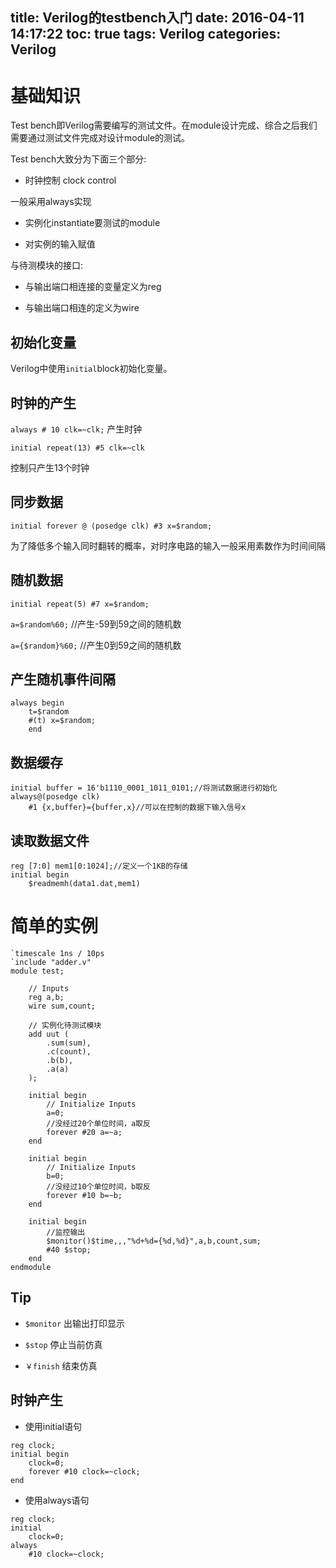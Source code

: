 title: Verilog的testbench入门
date: 2016-04-11 14:17:22
toc: true
tags: Verilog
categories: Verilog
---

# 基础知识 #

Test bench即Verilog需要编写的测试文件。在module设计完成、综合之后我们需要通过测试文件完成对设计module的测试。

Test bench大致分为下面三个部分:

- 时钟控制 clock control

一般采用always实现

- 实例化instantiate要测试的module

- 对实例的输入赋值
<!--more-->
 与待测模块的接口:

- 与输出端口相连接的变量定义为reg

- 与输出端口相连的定义为wire

## 初始化变量 ##

Verilog中使用`initial`block初始化变量。

## 时钟的产生 ##

`always # 10 clk=~clk;` 产生时钟

`initial repeat(13) #5 clk=~clk`

控制只产生13个时钟

## 同步数据 ##

`initial forever @ (posedge clk) #3 x=$random;`

为了降低多个输入同时翻转的概率，对时序电路的输入一般采用素数作为时间间隔

## 随机数据 ##

`initial repeat(5) #7 x=$random;`

`a=$random%60;` //产生-59到59之间的随机数


`a={$random}%60;` //产生0到59之间的随机数

## 产生随机事件间隔 ##

```
always begin
	t=$random
	#(t) x=$random;
	end 
```

## 数据缓存 ##

```
initial buffer = 16'b1110_0001_1011_0101;//将测试数据进行初始化
always@(posedge clk)
	#1 {x,buffer}={buffer,x}//可以在控制的数据下输入信号x
```
 ## 读取数据文件 ##

```
reg [7:0] mem1[0:1024];//定义一个1KB的存储
initial begin
	$readmemh(data1.dat,mem1)
```

# 简单的实例 #

```
`timescale 1ns / 10ps
`include "adder.v"
module test;

	// Inputs
	reg a,b;
	wire sum,count;

	// 实例化待测试模块
	add uut (
		.sum(sum),
		.c(count), 
		.b(b), 
		.a(a)
	);

	initial begin
		// Initialize Inputs
		a=0;
		//没经过20个单位时间，a取反
		forever #20 a=~a;
	end

	initial begin
		// Initialize Inputs
		b=0;
		//没经过10个单位时间，b取反
		forever #10 b=~b;
	end

	initial begin
		//监控输出
		$monitor()$time,,,"%d+%d={%d,%d}",a,b,count,sum;
		#40 $stop;
	end
endmodule
```

## Tip ##

- `$monitor`  出输出打印显示

- `$stop`  停止当前仿真

- `￥finish`  结束仿真

## 时钟产生 ##

- 使用initial语句

```
reg clock;
initial begin
	clock=0;
	forever #10 clock=~clock;
end
```

- 使用always语句

```
reg clock;
initial
	clock=0;
always
	#10 clock=~clock;
```
